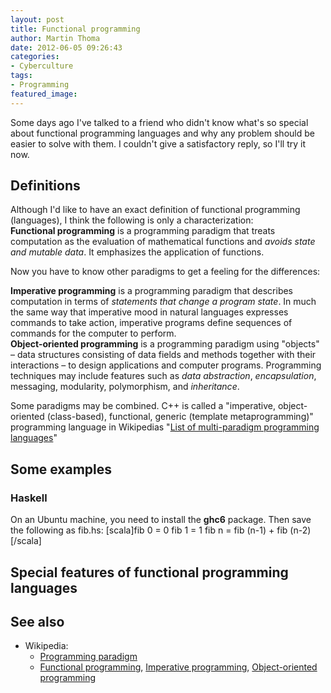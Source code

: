```yaml
---
layout: post
title: Functional programming
author: Martin Thoma
date: 2012-06-05 09:26:43
categories: 
- Cyberculture
tags:
- Programming
featured_image: 
---
```

Some days ago I've talked to a friend who didn't know what's so special about functional programming languages and why any problem should be easier to solve with them. I couldn't give a satisfactory reply, so I'll try it now.

<h2>Definitions</h2>
Although I'd like to have an exact definition of functional programming (languages), I think the following is only a characterization:

<div class="definition"><strong>Functional programming</strong> is a programming paradigm that treats computation as the evaluation of mathematical functions and <em>avoids state and mutable data</em>. It emphasizes the application of functions.</div>

Now you have to know other paradigms to get a feeling for the differences:

<div class="definition"><strong>Imperative programming</strong> is a programming paradigm that describes computation in terms of <em>statements that change a program state</em>. In much the same way that imperative mood in natural languages expresses commands to take action, imperative programs define sequences of commands for the computer to perform.</div>

<div class="definition"><strong>Object-oriented programming</strong> is a programming paradigm using "objects" – data structures consisting of data fields and methods together with their interactions – to design applications and computer programs. Programming techniques may include features such as <em>data abstraction</em>, <em>encapsulation</em>, messaging, modularity, polymorphism, and <em>inheritance</em>.</div>

Some paradigms may be combined. C++ is called a "imperative, object-oriented (class-based), functional, generic (template metaprogramming)" programming language in Wikipedias "<a href="http://en.wikipedia.org/wiki/List_of_multi-paradigm_programming_languages">List of multi-paradigm programming languages</a>"

<h2>Some examples</h2>
<h3>Haskell</h3>
On an Ubuntu machine, you need to install the <strong>ghc6</strong> package. Then save the following as fib.hs:
[scala]fib 0 = 0
fib 1 = 1
fib n = fib (n-1) + fib (n-2)[/scala]



<h2>Special features of functional programming languages</h2>


<h2>See also</h2>
<ul>
  <li>Wikipedia:
  <ul>
    <li><a href="http://en.wikipedia.org/wiki/Programming_paradigm">Programming paradigm</a></li>
    <li><a href="http://en.wikipedia.org/wiki/Functional_programming">Functional programming</a>, <a href="http://en.wikipedia.org/wiki/Imperative_programming">Imperative programming</a>, <a href="http://en.wikipedia.org/wiki/Object-oriented_programming">Object-oriented programming</a></li>
  </ul>
  </li>
</ul>
